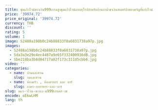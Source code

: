 ```yaml
---
title: ชุดแก้วไวน์ขาวเงิน999เกรดสูงชุดแก้วไวน์แบบยุโรปสำหรับบ้านกาน้ำชาเงินสเตอร์ลิงของขวัญที่แบ่งไวน์
price: '39974.72'
price_original: '39974.72'
currency: THB
discount: ''
rating: 5
volume: 1
image: S2488a198b0c24b88833f0a6031738a97p.jpg
images:
  - S2488a198b0c24b88833f0a6031738a97p.jpg
  - Sda3a3e29e4ec4487a9e65f332400936dB.jpg
  - Sbe218ba3b8d84717a02f173c311d5cbb6.jpg
video: ''
categories:
  - name: บ้านและสวน
    slug: านและสวน
  - name: ห้องครัว , ห้องอาหาร และ บาร์
    slug: องคร-องอาหาร-และ-บาร
slug: ดแก-วไวน-ขาวเง-น999เกรดส-งช
encode: oEkwLHM
lang: th
---
```

  